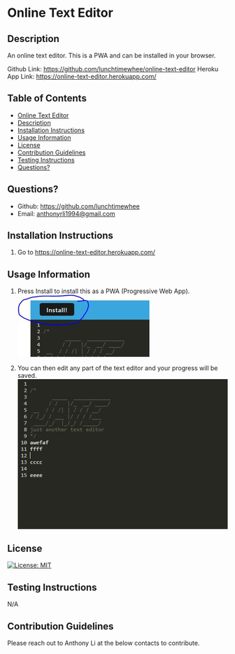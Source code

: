 # Online Text Editor

## Description
An online text editor. This is a PWA and can be installed in your browser.

Github Link: https://github.com/lunchtimewhee/online-text-editor
Heroku App Link: https://online-text-editor.herokuapp.com/

## Table of Contents
 - [Online Text Editor](#online-text-editor)
 - [Description](#description)
 - [Installation Instructions](#installation-instructions)
 - [Usage Information](#usage-information)
 - [License](#license)
 - [Contribution Guidelines](#contribution-guidelines)
 - [Testing Instructions](#testing-instructions)
 - [Questions?](#questions)


## Questions?
- Github: https://github.com/lunchtimewhee 
- Email: anthonyrli1994@gmail.com

## Installation Instructions
1. Go to https://online-text-editor.herokuapp.com/

## Usage Information
1. Press Install to install this as a PWA (Progressive Web App).
![](./images/step1.JPG)

2. You can then edit any part of the text editor and your progress will be saved.
![](./images/step2.JPG)



## License
[![License: MIT](https://img.shields.io/badge/License-MIT-yellow.svg)](https://opensource.org/licenses/MIT)

## Testing Instructions
N/A

## Contribution Guidelines
Please reach out to Anthony Li at the below contacts to contribute.

